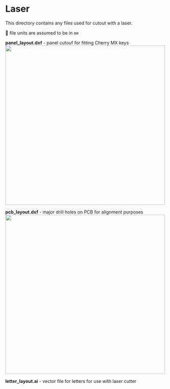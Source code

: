 # Laser

This directory contains any files used for cutout with a laser.

:whale: file units are assumed to be in `mm`

**panel_layout.dxf** - panel cutouf for fitting Cherry MX keys
<img src='https://github.com/ConstantinoSchillebeeckx/tacocat-keyboard/raw/master/assets/img/panel_layout.png' width=500/>

**pcb_layout.dxf** - major drill holes on PCB for alignment purposes
<img src='https://github.com/ConstantinoSchillebeeckx/tacocat-keyboard/raw/master/assets/img/pcb_layout.png' width=500/>

**letter_layout.ai** - vector file for letters for use with laser cutter
<svg src='https://github.com/ConstantinoSchillebeeckx/tacocat-keyboard/raw/master/assets/img/letter_layout.svg' width=500/>

